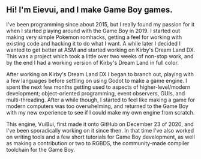## Hi! I'm Eievui, and I make Game Boy games.

I've been programming since about 2015, but I really found my passion for it when I started playing around with the Game Boy in 2019. I started out making very simple Pokemon romhacks, getting a feel for working with existing code and hacking it to do what I want. A while later I decided I wanted to get better at ASM and started working on Kirby's Dream Land DX. This was a project which took a little over two weeks of non-stop work, and by the end I had a working version of Kirby's Dream Land in full color.

After working on Kirby's Dream Land DX I began to branch out, playing with a few languages before settling on using Godot to make a game engine. I spent the next few months getting used to aspects of higher-level/modern development; object-oriented programming, event observers, GUIs, and multi-threading. After a while though, I started to feel like making a game for modern computers was too overwhelming, and returned to the Game Boy with my new experience to see if I could make my own engine from scratch.

This engine, VuiBui, first made it onto GitHub on December 23 of 2020, and I've been sporadically working on it since then. In that time I've also worked on writing  tools and a few short tutorials for Game Boy development, as well as making a contribution or two to RGBDS, the community-made compiler toolchain for the Game Boy.
